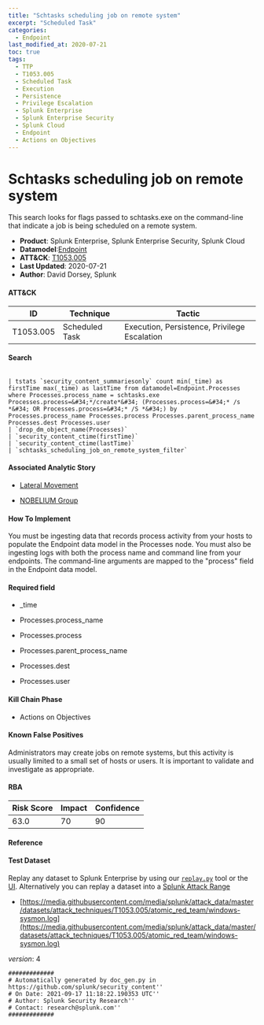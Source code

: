 ```yaml
---
title: "Schtasks scheduling job on remote system"
excerpt: "Scheduled Task"
categories:
  - Endpoint
last_modified_at: 2020-07-21
toc: true
tags:
  - TTP
  - T1053.005
  - Scheduled Task
  - Execution
  - Persistence
  - Privilege Escalation
  - Splunk Enterprise
  - Splunk Enterprise Security
  - Splunk Cloud
  - Endpoint
  - Actions on Objectives
---
```


# Schtasks scheduling job on remote system

This search looks for flags passed to schtasks.exe on the command-line that indicate a job is being scheduled on a remote system.

- **Product**: Splunk Enterprise, Splunk Enterprise Security, Splunk Cloud
- **Datamodel**:[Endpoint](https://docs.splunk.com/Documentation/CIM/latest/User/Endpoint)
- **ATT&CK**: [T1053.005](https://attack.mitre.org/techniques/T1053/005/)
- **Last Updated**: 2020-07-21
- **Author**: David Dorsey, Splunk


#### ATT&CK

| ID          | Technique   | Tactic       |
| ----------- | ----------- |--------------|
| T1053.005 | Scheduled Task | Execution, Persistence, Privilege Escalation |


#### Search

```

| tstats `security_content_summariesonly` count min(_time) as firstTime max(_time) as lastTime from datamodel=Endpoint.Processes where Processes.process_name = schtasks.exe Processes.process=&#34;*/create*&#34; (Processes.process=&#34;* /s *&#34; OR Processes.process=&#34;* /S *&#34;) by Processes.process_name Processes.process Processes.parent_process_name Processes.dest Processes.user 
| `drop_dm_object_name(Processes)` 
| `security_content_ctime(firstTime)` 
| `security_content_ctime(lastTime)` 
| `schtasks_scheduling_job_on_remote_system_filter`
```

#### Associated Analytic Story

* [Lateral Movement](_stories/lateral_movement)

* [NOBELIUM Group](_stories/nobelium_group)


#### How To Implement
You must be ingesting data that records process activity from your hosts to populate the Endpoint data model in the Processes node. You must also be ingesting logs with both the process name and command line from your endpoints. The command-line arguments are mapped to the &#34;process&#34; field in the Endpoint data model.

#### Required field

* _time

* Processes.process_name

* Processes.process

* Processes.parent_process_name

* Processes.dest

* Processes.user


#### Kill Chain Phase

* Actions on Objectives


#### Known False Positives
Administrators may create jobs on remote systems, but this activity is usually limited to a small set of hosts or users. It is important to validate and investigate as appropriate.



#### RBA

| Risk Score  | Impact      | Confidence   |
| ----------- | ----------- |--------------|
| 63.0 | 70 | 90 |



#### Reference


#### Test Dataset
Replay any dataset to Splunk Enterprise by using our [`replay.py`](https://github.com/splunk/attack_data#using-replaypy) tool or the [UI](https://github.com/splunk/attack_data#using-ui).
Alternatively you can replay a dataset into a [Splunk Attack Range](https://github.com/splunk/attack_range#replay-dumps-into-attack-range-splunk-server)


* [https://media.githubusercontent.com/media/splunk/attack_data/master/datasets/attack_techniques/T1053.005/atomic_red_team/windows-sysmon.log](https://media.githubusercontent.com/media/splunk/attack_data/master/datasets/attack_techniques/T1053.005/atomic_red_team/windows-sysmon.log)


_version_: 4

```
#############
# Automatically generated by doc_gen.py in https://github.com/splunk/security_content''
# On Date: 2021-09-17 11:18:22.190353 UTC''
# Author: Splunk Security Research''
# Contact: research@splunk.com''
#############
```